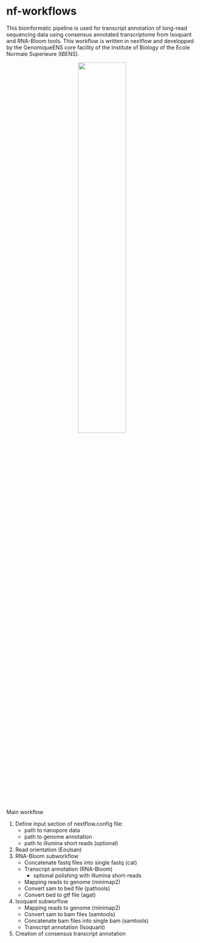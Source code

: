 # nf-workflows
This bioinformatic pipeline is used for transcript annotation of long-read sequencing data using consensus annotated transcriptome from Isoquant and RNA-Bloom tools.
This workflow is written in nextflow and developped by the GenomiqueENS core facility of the Institute of Biology of the Ecole Normale Superieure (IBENS).

<p align="center" width="100%">
    <img width="50%" src="https://github.com/GenomiqueENS/nf-workflows/assets/91611978/b568caf0-7345-47db-9d1c-cfed6cf79a9b">
</p>


Main workflow

1. Define input section of nextflow.config file:
     - path to nanopore data
     - path to genome annotation
     - path to illumina short reads (optional)
2. Read orientation (Eoulsan)
3. RNA-Bloom subworkflow
     - Concatenate fastq files into single fastq (cat)
     - Transcript annotation (RNA-Bloom)
         - optional polishing with Illumina short-reads
     - Mapping reads to genome (minimap2)
     - Convert sam to bed file (pathools)
     - Convert bed to gtf file (agat)
5. Isoquant subworflow
     - Mapping reads to genome (minimap2)
     - Convert sam to bam files (samtools)
     - Concatenate bam files into single bam (samtools)
     - Transcript annotation (Isoquant)
6. Creation of consensus transcript annotation
   
